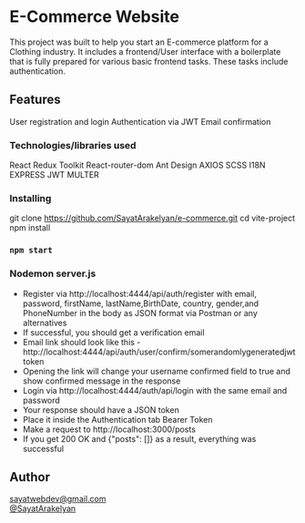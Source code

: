 # E-Commerce Website
This project was built to help you start an E-commerce platform for a Clothing industry.
It includes a frontend/User interface with a boilerplate that is fully prepared for 
various basic frontend tasks. These tasks include authentication.


## Features
User registration and login
Authentication via JWT
Email confirmation



### Technologies/libraries used
React
Redux Toolkit
React-router-dom
Ant Design
AXIOS
SCSS
I18N
EXPRESS
JWT
MULTER




### Installing
git clone https://github.com/SayatArakelyan/e-commerce.git
cd vite-project
npm install

### `npm start`

### Nodemon server.js

* Register via http://localhost:4444/api/auth/register with  email,  password, firstName, lastName,BirthDate, country, gender,and PhoneNumber  in the body as JSON format via Postman or any alternatives
* If successful, you should get a verification email
* Email link should look like this - http://localhost:4444/api/auth/user/confirm/somerandomlygeneratedjwttoken
* Opening the link will change your username confirmed field to true and show confirmed message in the response
* Login via http://localhost:4444/auth/api/login with the same email and password
* Your response should have a JSON token
* Place it inside the Authentication tab Bearer Token
* Make a request to http://localhost:3000/posts
* If you get 200 OK and {"posts": []} as a result, everything was successful






## Author



sayatwebdev@gmail.com  
[@SayatArakelyan](https://www.linkedin.com/in/sayataraqelyan/)




